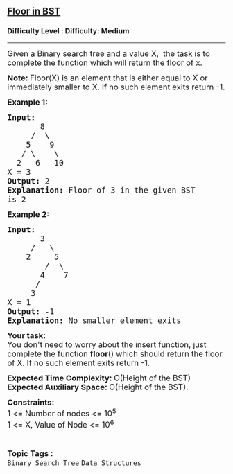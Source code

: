 <h2><a href="https://www.geeksforgeeks.org/problems/implementing-floor-in-bst/0">Floor in BST</a></h2><h3>Difficulty Level : Difficulty: Medium</h3><hr><div class="problems_problem_content__Xm_eO"><p><span style="font-size:18px">Given a Binary search tree and a value X,&nbsp; the task is to complete the function which will return the floor of x.</span></p>

<p><span style="font-size:18px"><strong>Note: </strong>Floor(X) is an element that is either equal to X or immediately smaller to X. If no such element exits return -1. </span></p>

<p><span style="font-size:18px"><strong>Example 1:</strong></span></p>

<pre><span style="font-size:18px"><strong>Input:
</strong>       8
&nbsp;    /  \
&nbsp;   5    9
&nbsp;  / \    \
&nbsp; 2   6   10
X = 3
<strong>Output: </strong>2<strong>
Explanation: </strong>Floor of 3 in the given BST
is 2</span></pre>

<p><span style="font-size:18px"><strong>Example 2:</strong></span></p>

<pre><span style="font-size:18px"><strong>Input:
</strong>       3
&nbsp;    /   \
&nbsp;   2     5
&nbsp;       /  \
&nbsp;      4    7
&nbsp;     /
&nbsp;    3
X = 1
<strong>Output: </strong>-1<strong>
Explanation: </strong>No smaller element exits</span></pre>

<p><span style="font-size:18px"><strong>Your task:</strong><br>
You don't need to worry about the insert function, just complete the function <strong>floor</strong>() which should return the floor of X.&nbsp;If no such element exits return -1.</span></p>

<p><span style="font-size:18px"><strong>Expected Time Complexity:&nbsp;</strong>O(Height of the BST)<br>
<strong>Expected Auxiliary Space:&nbsp;</strong>O(Height of the BST).</span></p>

<p><span style="font-size:18px"><strong>Constraints:</strong><br>
1 &lt;= Number of nodes&nbsp;&lt;= 10<sup>5</sup><br>
1 &lt;= X, Value of Node &lt;= 10<sup>6</sup></span></p>
</div><br><p><span style=font-size:18px><strong>Topic Tags : </strong><br><code>Binary Search Tree</code>&nbsp;<code>Data Structures</code>&nbsp;